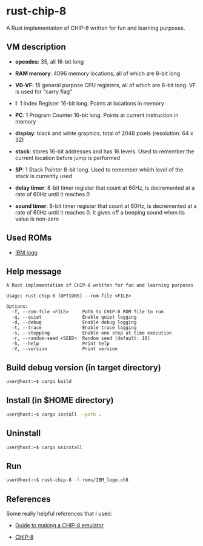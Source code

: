 # rust-chip-8

A Rust implementation of CHIP-8 written for fun and learning purposes.

## VM description

- **opcodes**: 35, all 16-bit long 

- **RAM memory**: 4096 memory locations, all of which are 8-bit long

- **V0-VF**: 15 general purpose CPU registers, all of which are 8-bit long. VF is used for "carry flag"

- **I**: 1 Index Register 16-bit long. Points at locations in memory

- **PC**: 1 Program Counter 16-bit long. Points at current instruction in memory

- **display**: black and white graphics, total of 2048 pixels (resolution: 64 x 32)

- **stack**: stores 16-bit addresses and has 16 levels. Used to remember the current location before jump is performed

- **SP**: 1 Stack Pointer 8-bit long. Used to remember which level of the stack is currently used

- **delay timer**: 8-bit timer register that count at 60Hz, is decremented at a rate of 60Hz until it reaches 0

- **sound timer**: 8-bit timer register that count at 60Hz, is decremented at a rate of 60Hz until it reaches 0. It gives off a beeping sound when its value is non-zero

## Used ROMs

- [IBM logo](https://github.com/loktar00/chip8/blob/master/roms/IBM%20Logo.ch8)

## Help message

```
A Rust implementation of CHIP-8 written for fun and learning purposes

Usage: rust-chip-8 [OPTIONS] --rom-file <FILE>

Options:
  -f, --rom-file <FILE>     Path to CHIP-8 ROM file to run
  -q, --quiet               Enable quiet logging
  -d, --debug               Enable debug logging
  -t, --trace               Enable trace logging
  -s, --stepping            Enable one step at time execution
  -r, --random-seed <SEED>  Random seed [default: 10]
  -h, --help                Print help
  -V, --version             Print version
```

## Build debug version (in target directory)

```bash
user@host:~$ cargo build
```

## Install (in $HOME directory)

```bash
user@host:~$ cargo install --path .
```

## Uninstall 

```bash
user@host:~$ cargo uninstall
```

## Run

```bash
user@host:~$ rust-chip-8 -f roms/IBM_logo.ch8
```

## References

Some really helpful references that I used:

- [Guide to making a CHIP-8 emulator](https://tobiasvl.github.io/blog/write-a-chip-8-emulator)

- [CHIP-8](https://www.wikiwand.com/en/CHIP-8)
